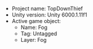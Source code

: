                                                                                                                                                                                                                                           
<!-- UNITY CODE ASSIST INSTRUCTIONS START -->
- Project name: TopDownThief
- Unity version: Unity 6000.1.11f1
- Active game object:
  - Name: Fog
  - Tag: Untagged
  - Layer: Fog
<!-- UNITY CODE ASSIST INSTRUCTIONS END -->